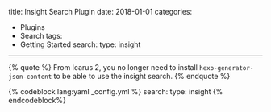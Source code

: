 title: Insight Search Plugin
date: 2018-01-01
categories:
- Plugins
- Search
tags:
- Getting Started
search:
    type: insight
---

{% quote %}
From Icarus 2, you no longer need to install <code>hexo-generator-json-content</code> to be able to use the insight search.
{% endquote %}

{% codeblock lang:yaml _config.yml %}
search:
    type: insight
{% endcodeblock%}